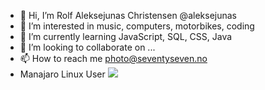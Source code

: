 - 👋 Hi, I’m Rolf Aleksejunas Christensen @aleksejunas
- 👀 I’m interested in music, computers, motorbikes, coding
- 🌱 I’m currently learning JavaScript, SQL, CSS, Java
- 💞️ I’m looking to collaborate on ...
- 📫 How to reach me photo@seventyseven.no
- Manajaro Linux User <img src="https://forum.manjaro.org/uploads/default/original/1X/6c2c472950cd0e21a709535d773ef716a1af56ea.png"> 
<!--
aleksejunas/aleksejunas is a ✨ special ✨ repository because its `README.md` (this file) appears on your GitHub profile.
You can click the Preview link to take a look at your changes.
--->
